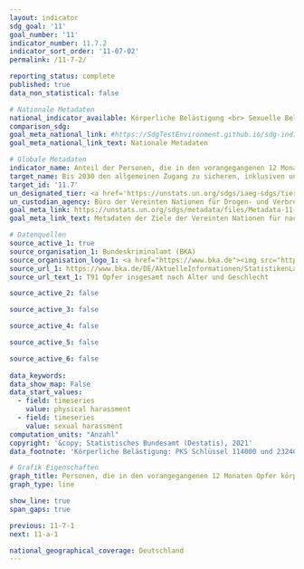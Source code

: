 ```yaml
---
layout: indicator    
sdg_goal: '11'    
goal_number: '11'    
indicator_number: 11.7.2    
indicator_sort_order: '11-07-02'    
permalink: /11-7-2/    

reporting_status: complete    
published: true    
data_non_statistical: false    

# Nationale Metadaten    
national_indicator_available: Körperliche Belästigung <br> Sexuelle Belästigung    
comparison_sdg:     
goal_meta_national_link: #https://SdgTestEnvironment.github.io/sdg-indicators/public/MetaDe/11.7.2.pdf    
goal_meta_national_link_text: Nationale Metadaten    

# Globale Metadaten    
indicator_name: Anteil der Personen, die in den vorangegangenen 12 Monaten Opfer körperlicher oder sexueller Belästigung wurden, nach Geschlecht, Alter, Behinderungsstatus und Tatort    
target_name: Bis 2030 den allgemeinen Zugang zu sicheren, inklusiven und zugänglichen Grünflächen und öffentlichen Räumen gewährleisten, insbesondere für Frauen und Kinder, ältere Menschen und Menschen mit Behinderungen    
target_id: '11.7'    
un_designated_tier: <a href='https://unstats.un.org/sdgs/iaeg-sdgs/tier-classification/' title='Klicken Sie hier um weitere Informationen zur UN-Tier-Klassifikation zu erhalten.'  target='_blank'>Tier II</a>    
un_custodian_agency: Büro der Vereinten Nationen für Drogen- und Verbrechensbekämpfung (UNODC)    
goal_meta_link: https://unstats.un.org/sdgs/metadata/files/Metadata-11-07-02.pdf    
goal_meta_link_text: Metadaten der Ziele der Vereinten Nationen für nachhaltige Entwicklung    

# Datenquellen
source_active_1: true
source_organisation_1: Bundeskriminalamt (BKA)
source_organisation_logo_1: <a href="https://www.bka.de"><img src="https://g205sdgs.github.io/sdg-indicators/public/OrgImgDe/bka.png" alt="Logo bka" style="height:60px; width:148px"/></a>
source_url_1: https://www.bka.de/DE/AktuelleInformationen/StatistikenLagebilder/PolizeilicheKriminalstatistik/PKS2020/PKSTabellen/BundOpfertabellen/bundopfertabellen.html?nn=145488
source_url_text_1: T91 Opfer insgesamt nach Alter und Geschlecht

source_active_2: false

source_active_3: false

source_active_4: false

source_active_5: false

source_active_6: false
    
data_keywords:     
data_show_map: False    
data_start_values: 
  - field: timeseries
    value: physical harassment
  - field: timeseries
    value: sexual harassment    
computation_units: "Anzahl"    
copyright: '&copy; Statistisches Bundesamt (Destatis), 2021'    
data_footnote: 'Körperliche Belästigung: PKS Schlüssel 114000 und 232400; Sexuelle Belästigung: PKS Schlüssel 132010 and 115000'    

# Grafik Eigenschaften    
graph_title: Personen, die in den vorangegangenen 12 Monaten Opfer körperlicher oder sexueller Belästigung wurden    
graph_type: line    

show_line: true
span_gaps: true    

previous: 11-7-1    
next: 11-a-1    

national_geographical_coverage: Deutschland    
---
```


<span></span>